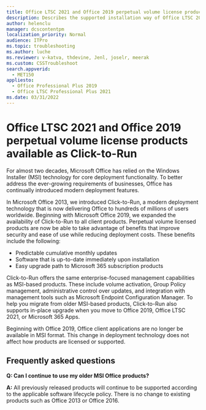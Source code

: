 ```yaml
---
title: Office LTSC 2021 and Office 2019 perpetual volume license products available as Click-to-Run
description: Describes the supported installation way of Office LTSC 2021 and Office 2019.
author: helenclu
manager: dcscontentpm
localization_priority: Normal
audience: ITPro
ms.topic: troubleshooting
ms.author: luche
ms.reviewer: v-katva, thdevine, Jenl, joselr, meerak
ms.custom: CSSTroubleshoot
search.appverid: 
  - MET150
appliesto: 
  - Office Professional Plus 2019
  - Office LTSC Professional Plus 2021
ms.date: 03/31/2022
---
```

# Office LTSC 2021 and Office 2019 perpetual volume license products available as Click-to-Run

For almost two decades, Microsoft Office has relied on the Windows Installer (MSI) technology for core deployment functionality. To better address the ever-growing requirements of businesses, Office has continually introduced modern deployment features.

In Microsoft Office 2013, we introduced Click-to-Run, a modern deployment technology that is now delivering Office to hundreds of millions of users worldwide. Beginning with Microsoft Office 2019, we expanded the availability of Click-to-Run to all client products. Perpetual volume licensed products are now be able to take advantage of benefits that improve security and ease of use while reducing deployment costs. These benefits include the following:

- Predictable cumulative monthly updates
- Software that is up-to-date immediately upon installation
- Easy upgrade path to Microsoft 365 subscription products

Click-to-Run offers the same enterprise-focused management capabilities as MSI-based products. These include volume activation, Group Policy management, administrative control over updates, and integration with management tools such as Microsoft Endpoint Configuration Manager. To help you migrate from older MSI-based products, Click-to-Run also supports in-place upgrade when you move to Office 2019, Office LTSC 2021, or Microsoft 365 Apps.

Beginning with Office 2019, Office client applications are no longer be available in MSI format. This change in deployment technology does not affect how products are licensed or supported.

## Frequently asked questions

**Q: Can I continue to use my older MSI Office products?**

**A:** All previously released products will continue to be supported according to the applicable software lifecycle policy. There is no change to existing products such as Office 2013 or Office 2016. 
